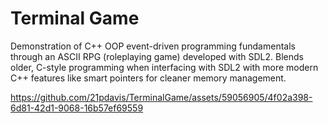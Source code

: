 # Terminal Game
Demonstration of C++ OOP event-driven programming fundamentals through an ASCII RPG (roleplaying game) developed with SDL2.
Blends older, C-style programming when interfacing with SDL2 with more modern C++ features like smart pointers for cleaner memory management.



https://github.com/21pdavis/TerminalGame/assets/59056905/4f02a398-6d81-42d1-9068-16b57ef69559

